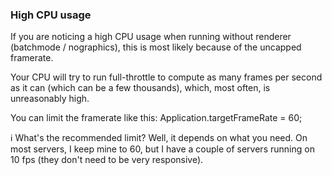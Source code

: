### High CPU usage

If you are noticing a high CPU usage when running without renderer (batchmode / nographics), this is most likely because of the uncapped framerate.

Your CPU will try to run full-throttle to compute as many frames per second as it can (which can be a few thousands), which, most often, is unreasonably high.

You can limit the framerate like this:
Application.targetFrameRate = 60;

ℹ️ What's the recommended limit? Well, it depends on what you need. On most servers, I keep mine to 60, but I have a couple of servers running on 10 fps (they don't need to be very responsive).